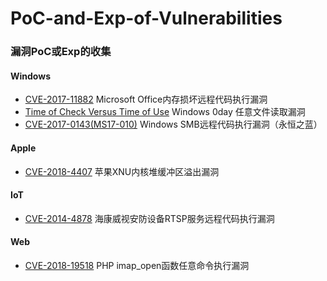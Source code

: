 # PoC-and-Exp-of-Vulnerabilities
### 漏洞PoC或Exp的收集
#### Windows
- [CVE-2017-11882](https://github.com/wrlu/PoC-and-Exp-of-Vulnerabilities/tree/master/CVE-2017-11882) Microsoft Office内存损坏远程代码执行漏洞
- [Time of Check Versus Time of Use](https://github.com/wrlu/PoC-and-Exp-of-Vulnerabilities/tree/master/Windows-0day-exploit(TOCTOU)) Windows 0day 任意文件读取漏洞
- [CVE-2017-0143(MS17-010)](https://github.com/wrlu/PoC-and-Exp-of-Vulnerabilities/tree/master/CVE-2017-0143(MS17-010)) Windows SMB远程代码执行漏洞（永恒之蓝）
#### Apple
- [CVE-2018-4407](https://github.com/wrlu/PoC-and-Exp-of-Vulnerabilities/tree/master/CVE-2018-4407) 苹果XNU内核堆缓冲区溢出漏洞
#### IoT
- [CVE-2014-4878](https://github.com/wrlu/PoC-and-Exp-of-Vulnerabilities/tree/master/CVE-2014-4878) 海康威视安防设备RTSP服务远程代码执行漏洞
#### Web
- [CVE-2018-19518](https://github.com/wrlu/PoC-and-Exp-of-Vulnerabilities/tree/master/CVE-2018-19518) PHP imap_open函数任意命令执行漏洞

